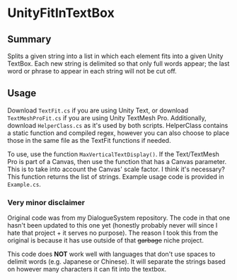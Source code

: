 # UnityFitInTextBox

## Summary

Splits a given string into a list in which each element fits into a given Unity TextBox. Each new string is delimited so that only full words appear; the last word or phrase to appear in each string will not be cut off.

## Usage

Download ``TextFit.cs`` if you are using Unity Text, or download ``TextMeshProFit.cs`` if you are using Unity TextMesh Pro. Additionally, download ``HelperClass.cs`` as it's used by both scripts. HelperClass contains a static function and compiled regex, however you can also choose to place those in the same file as the TextFit functions if needed.

To use, use the function ``MaxVerticalTextDisplay()``. If the Text/TextMesh Pro is part of a Canvas, then use the function that has a Canvas parameter. This is to take into account the Canvas' scale factor. I think it's necessary? This function returns the list of strings. Example usage code is provided in ``Example.cs``.

### Very minor disclaimer

Original code was from my DialogueSystem repository. The code in that one hasn't been updated to this one yet (honestly probably never will since I hate that project + it serves no purpose). The reason I took this from the original is because it has use outside of that ~~garbage~~ niche project.

This code does **NOT** work well with languages that don't use spaces to delimit words (e.g. Japanese or Chinese). It will separate the strings based on however many characters it can fit into the textbox.
